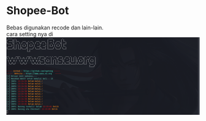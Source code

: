 # Shopee-Bot
Bebas digunakan recode dan lain-lain.<br>
cara setting nya di
<img src="Screenshot from 2021-01-02 13-15-09.png"/>
